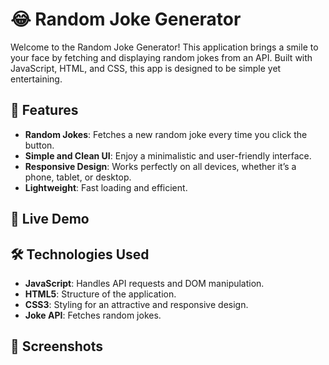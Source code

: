 # 😂 Random Joke Generator

Welcome to the Random Joke Generator! This application brings a smile to your face by fetching and displaying random jokes from an API. Built with JavaScript, HTML, and CSS, this app is designed to be simple yet entertaining.



## 🌟 Features

- **Random Jokes**: Fetches a new random joke every time you click the button.
- **Simple and Clean UI**: Enjoy a minimalistic and user-friendly interface.
- **Responsive Design**: Works perfectly on all devices, whether it’s a phone, tablet, or desktop.
- **Lightweight**: Fast loading and efficient.

## 🚀 Live Demo



## 🛠️ Technologies Used

- **JavaScript**: Handles API requests and DOM manipulation.
- **HTML5**: Structure of the application.
- **CSS3**: Styling for an attractive and responsive design.
- **Joke API**: Fetches random jokes.

## 📸 Screenshots






